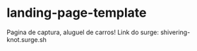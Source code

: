 # landing-page-template

Pagina de captura, aluguel de carros! 
Link do surge: shivering-knot.surge.sh

